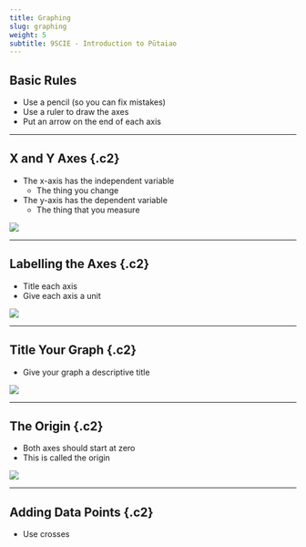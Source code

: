 ```yaml
---
title: Graphing
slug: graphing
weight: 5
subtitle: 9SCIE - Introduction to Pūtaiao
---
```


## Basic Rules

- Use a pencil (so you can fix mistakes)
- Use a ruler to draw the axes
- Put an arrow on the end of each axis

---

## X and Y Axes {.c2}

- The x-axis has the independent variable
	+ The thing you change
- The y-axis has the dependent variable
	+ The thing that you measure
	
![](../assets/graph-1.png)

---

## Labelling the Axes {.c2}

- Title each axis
- Give each axis a unit

![](../assets/graph-labelled.png)

---

## Title Your Graph {.c2}

- Give your graph a descriptive title

![](../assets/graph-titled.png)

---

## The Origin {.c2}

- Both axes should start at zero
- This is called the origin

![](../assets/graph-2.png)

---

## Adding Data Points {.c2}

- Use crosses 